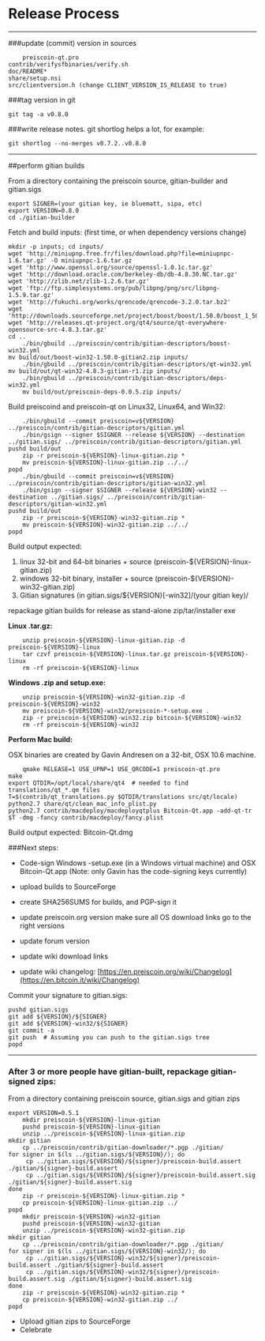 Release Process
====================

* * *

###update (commit) version in sources


        preiscoin-qt.pro
	contrib/verifysfbinaries/verify.sh
	doc/README*
	share/setup.nsi
	src/clientversion.h (change CLIENT_VERSION_IS_RELEASE to true)

###tag version in git

	git tag -a v0.8.0

###write release notes. git shortlog helps a lot, for example:

	git shortlog --no-merges v0.7.2..v0.8.0

* * *

##perform gitian builds

 From a directory containing the preiscoin source, gitian-builder and gitian.sigs
  
	export SIGNER=(your gitian key, ie bluematt, sipa, etc)
	export VERSION=0.8.0
	cd ./gitian-builder

 Fetch and build inputs: (first time, or when dependency versions change)

	mkdir -p inputs; cd inputs/
	wget 'http://miniupnp.free.fr/files/download.php?file=miniupnpc-1.6.tar.gz' -O miniupnpc-1.6.tar.gz
	wget 'http://www.openssl.org/source/openssl-1.0.1c.tar.gz'
	wget 'http://download.oracle.com/berkeley-db/db-4.8.30.NC.tar.gz'
	wget 'http://zlib.net/zlib-1.2.6.tar.gz'
	wget 'ftp://ftp.simplesystems.org/pub/libpng/png/src/libpng-1.5.9.tar.gz'
	wget 'http://fukuchi.org/works/qrencode/qrencode-3.2.0.tar.bz2'
	wget 'http://downloads.sourceforge.net/project/boost/boost/1.50.0/boost_1_50_0.tar.bz2'
	wget 'http://releases.qt-project.org/qt4/source/qt-everywhere-opensource-src-4.8.3.tar.gz'
	cd ..
        ./bin/gbuild ../preiscoin/contrib/gitian-descriptors/boost-win32.yml
	mv build/out/boost-win32-1.50.0-gitian2.zip inputs/
        ./bin/gbuild ../preiscoin/contrib/gitian-descriptors/qt-win32.yml
	mv build/out/qt-win32-4.8.3-gitian-r1.zip inputs/
        ./bin/gbuild ../preiscoin/contrib/gitian-descriptors/deps-win32.yml
        mv build/out/preiscoin-deps-0.0.5.zip inputs/

 Build preiscoind and preiscoin-qt on Linux32, Linux64, and Win32:
  
        ./bin/gbuild --commit preiscoin=v${VERSION} ../preiscoin/contrib/gitian-descriptors/gitian.yml
        ./bin/gsign --signer $SIGNER --release ${VERSION} --destination ../gitian.sigs/ ../preiscoin/contrib/gitian-descriptors/gitian.yml
	pushd build/out
        zip -r preiscoin-${VERSION}-linux-gitian.zip *
        mv preiscoin-${VERSION}-linux-gitian.zip ../../
	popd
        ./bin/gbuild --commit preiscoin=v${VERSION} ../preiscoin/contrib/gitian-descriptors/gitian-win32.yml
        ./bin/gsign --signer $SIGNER --release ${VERSION}-win32 --destination ../gitian.sigs/ ../preiscoin/contrib/gitian-descriptors/gitian-win32.yml
	pushd build/out
        zip -r preiscoin-${VERSION}-win32-gitian.zip *
        mv preiscoin-${VERSION}-win32-gitian.zip ../../
	popd

  Build output expected:

  1. linux 32-bit and 64-bit binaries + source (preiscoin-${VERSION}-linux-gitian.zip)
  2. windows 32-bit binary, installer + source (preiscoin-${VERSION}-win32-gitian.zip)
  3. Gitian signatures (in gitian.sigs/${VERSION}[-win32]/(your gitian key)/

repackage gitian builds for release as stand-alone zip/tar/installer exe

**Linux .tar.gz:**

        unzip preiscoin-${VERSION}-linux-gitian.zip -d preiscoin-${VERSION}-linux
        tar czvf preiscoin-${VERSION}-linux.tar.gz preiscoin-${VERSION}-linux
        rm -rf preiscoin-${VERSION}-linux

**Windows .zip and setup.exe:**

        unzip preiscoin-${VERSION}-win32-gitian.zip -d preiscoin-${VERSION}-win32
        mv preiscoin-${VERSION}-win32/preiscoin-*-setup.exe .
        zip -r preiscoin-${VERSION}-win32.zip bitcoin-${VERSION}-win32
        rm -rf preiscoin-${VERSION}-win32

**Perform Mac build:**

  OSX binaries are created by Gavin Andresen on a 32-bit, OSX 10.6 machine.

        qmake RELEASE=1 USE_UPNP=1 USE_QRCODE=1 preiscoin-qt.pro
	make
	export QTDIR=/opt/local/share/qt4  # needed to find translations/qt_*.qm files
	T=$(contrib/qt_translations.py $QTDIR/translations src/qt/locale)
	python2.7 share/qt/clean_mac_info_plist.py
	python2.7 contrib/macdeploy/macdeployqtplus Bitcoin-Qt.app -add-qt-tr $T -dmg -fancy contrib/macdeploy/fancy.plist

 Build output expected: Bitcoin-Qt.dmg

###Next steps:

* Code-sign Windows -setup.exe (in a Windows virtual machine) and
  OSX Bitcoin-Qt.app (Note: only Gavin has the code-signing keys currently)

* upload builds to SourceForge

* create SHA256SUMS for builds, and PGP-sign it

* update preiscoin.org version
  make sure all OS download links go to the right versions

* update forum version

* update wiki download links

* update wiki changelog: [https://en.preiscoin.org/wiki/Changelog](https://en.bitcoin.it/wiki/Changelog)

Commit your signature to gitian.sigs:

	pushd gitian.sigs
	git add ${VERSION}/${SIGNER}
	git add ${VERSION}-win32/${SIGNER}
	git commit -a
	git push  # Assuming you can push to the gitian.sigs tree
	popd

-------------------------------------------------------------------------

### After 3 or more people have gitian-built, repackage gitian-signed zips:

From a directory containing preiscoin source, gitian.sigs and gitian zips

	export VERSION=0.5.1
        mkdir preiscoin-${VERSION}-linux-gitian
        pushd preiscoin-${VERSION}-linux-gitian
        unzip ../preiscoin-${VERSION}-linux-gitian.zip
	mkdir gitian
        cp ../preiscoin/contrib/gitian-downloader/*.pgp ./gitian/
	for signer in $(ls ../gitian.sigs/${VERSION}/); do
         cp ../gitian.sigs/${VERSION}/${signer}/preiscoin-build.assert ./gitian/${signer}-build.assert
         cp ../gitian.sigs/${VERSION}/${signer}/preiscoin-build.assert.sig ./gitian/${signer}-build.assert.sig
	done
        zip -r preiscoin-${VERSION}-linux-gitian.zip *
        cp preiscoin-${VERSION}-linux-gitian.zip ../
	popd
        mkdir preiscoin-${VERSION}-win32-gitian
        pushd preiscoin-${VERSION}-win32-gitian
        unzip ../preiscoin-${VERSION}-win32-gitian.zip
	mkdir gitian
        cp ../preiscoin/contrib/gitian-downloader/*.pgp ./gitian/
	for signer in $(ls ../gitian.sigs/${VERSION}-win32/); do
         cp ../gitian.sigs/${VERSION}-win32/${signer}/preiscoin-build.assert ./gitian/${signer}-build.assert
         cp ../gitian.sigs/${VERSION}-win32/${signer}/preiscoin-build.assert.sig ./gitian/${signer}-build.assert.sig
	done
        zip -r preiscoin-${VERSION}-win32-gitian.zip *
        cp preiscoin-${VERSION}-win32-gitian.zip ../
	popd

- Upload gitian zips to SourceForge
- Celebrate 
